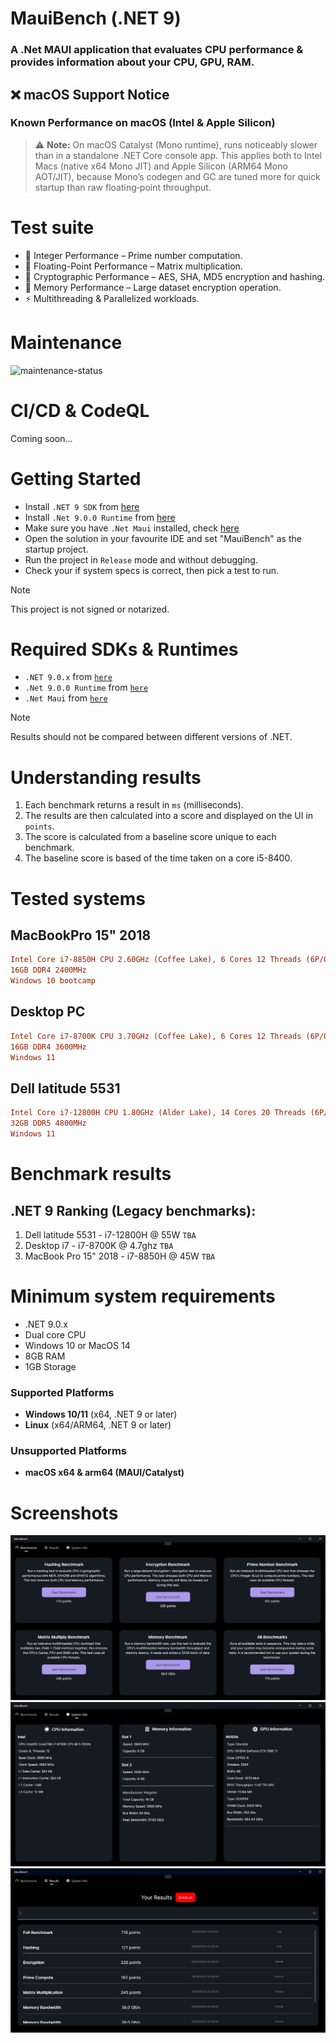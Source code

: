 ﻿# MauiBench (.NET 9)
### A .Net MAUI application that evaluates CPU performance & provides information about your CPU, GPU, RAM.

## ❌ macOS Support Notice
### Known Performance on macOS (Intel & Apple Silicon)

> ⚠️ **Note:** On macOS Catalyst (Mono runtime), runs noticeably slower than in a standalone .NET Core console app.
> This applies both to Intel Macs (native x64 Mono JIT) and Apple Silicon (ARM64 Mono AOT/JIT),
> because Mono’s codegen and GC are tuned more for quick startup than raw floating‑point throughput.

# Test suite
- 🔢 Integer Performance – Prime number computation.
- 🧮 Floating-Point Performance – Matrix multiplication.
- 🔐 Cryptographic Performance – AES, SHA, MD5 encryption and hashing.
- 💾 Memory Performance – Large dataset encryption operation.
- ⚡ Multithreading & Parallelized workloads.

# Maintenance

![maintenance-status](https://img.shields.io/badge/maintenance-actively--developed-brightgreen.svg)

# CI/CD & CodeQL

Coming soon...

# Getting Started
- Install `.NET 9 SDK` from <a href="https://dotnet.microsoft.com/download/dotnet/9.0"> here </a>
- Install `.Net 9.0.0 Runtime` from <a href="https://dotnet.microsoft.com/download/dotnet/9.0"> here </a>
- Make sure you have `.Net Maui` installed, check <a href="https://dotnet.microsoft.com/en-us/apps/maui"> here </a>
- Open the solution in your favourite IDE and set "MauiBench" as the startup project.
- Run the project in `Release` mode and without debugging.
- Check your if system specs is correct, then pick a test to run.

> [!NOTE]  
> This project is not signed or notarized.

# Required SDKs & Runtimes

- `.NET 9.0.x` from <a href="https://dotnet.microsoft.com/download/dotnet/9.0"> `here` </a>
- `.Net 9.0.0 Runtime` from <a href="https://dotnet.microsoft.com/download/dotnet/9.0"> `here` </a>
- `.Net Maui` from <a href="https://dotnet.microsoft.com/en-us/apps/maui"> `here` </a>

> [!NOTE]  
> Results should not be compared between different versions of .NET.

# Understanding results
1. Each benchmark returns a result in `ms` (milliseconds).
2. The results are then calculated into a score and displayed on the UI in `points`.
3. The score is calculated from a baseline score unique to each benchmark.
4. The baseline score is based of the time taken on a core i5-8400.

# Tested systems

## MacBookPro 15" 2018

```ini
Intel Core i7-8850H CPU 2.60GHz (Coffee Lake), 6 Cores 12 Threads (6P/0E)
16GB DDR4 2400MHz
Windows 10 bootcamp
```

## Desktop PC

```ini
Intel Core i7-8700K CPU 3.70GHz (Coffee Lake), 6 Cores 12 Threads (6P/0E)
16GB DDR4 3600MHz
Windows 11
```

## Dell latitude 5531

```ini
Intel Core i7-12800H CPU 1.80GHz (Alder Lake), 14 Cores 20 Threads (6P/8E)
32GB DDR5 4800MHz
Windows 11
```

# Benchmark results
## .NET 9 Ranking (Legacy benchmarks):

1. Dell latitude 5531 - i7-12800H @ 55W `TBA`
2. Desktop i7 - i7-8700K @ 4.7ghz `TBA`
3. MacBook Pro 15" 2018 - i7-8850H @ 45W `TBA`

# Minimum system requirements

- .NET 9.0.x
- Dual core CPU
- Windows 10 or MacOS 14
- 8GB RAM
- 1GB Storage

### Supported Platforms
- **Windows 10/11** (x64, .NET 9 or later)  
- **Linux** (x64/ARM64, .NET 9 or later)

### Unsupported Platforms
- **macOS x64 & arm64 (MAUI/Catalyst)**

# Screenshots
<img src="Media/benchscreen.png"/>
<img src="Media/system.png"/>
<img src="Media/resultScreen.png"/>